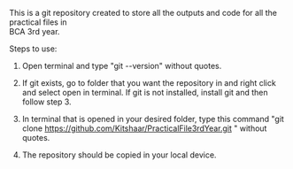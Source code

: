 This is a git repository created to store all the 
outputs and code for all the practical files in   
BCA 3rd year. 

Steps to use: 

1. Open terminal and type "git --version" without quotes.
2. If git exists, go to folder that you want the repository in and right click and select open in terminal. 
   If git is not installed, install git and then follow step 3.
3. In terminal that is opened in your desired folder, 
   type this command "git clone https://github.com/Kitshaar/PracticalFile3rdYear.git " without quotes. 

4. The repository should be copied in your local device.

